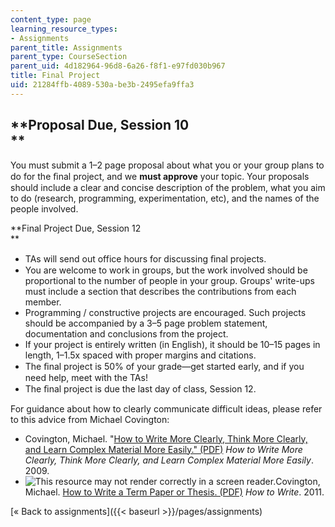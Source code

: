 ```yaml
---
content_type: page
learning_resource_types:
- Assignments
parent_title: Assignments
parent_type: CourseSection
parent_uid: 4d182964-96d8-6a26-f8f1-e97fd030b967
title: Final Project
uid: 21284ffb-4089-530a-be3b-2495efa9ffa3
---
```


**Proposal Due, Session 10  
**
-------------------------------

You must submit a 1–2 page proposal about what you or your group plans to do for the ﬁnal project, and we **must approve** your topic. Your proposals should include a clear and concise description of the problem, what you aim to do (research, programming, experimentation, etc), and the names of the people involved.

**Final Project Due, Session 12  
**

*   TAs will send out office hours for discussing ﬁnal projects.
*   You are welcome to work in groups, but the work involved should be proportional to the number of people in your group. Groups' write-ups must include a section that describes the contributions from each member.
*   Programming / constructive projects are encouraged. Such projects should be accompanied by a 3–5 page problem statement, documentation and conclusions from the project.
*   If your project is entirely written (in English), it should be 10–15 pages in length, 1–1.5x spaced with proper margins and citations.
*   The ﬁnal project is 50% of your grade—get started early, and if you need help, meet with the TAs!
*   The ﬁnal project is due the last day of class, Session 12.

For guidance about how to clearly communicate difficult ideas, please refer to this advice from Michael Covington:

*   Covington, Michael. "[How to Write More Clearly, Think More Clearly, and Learn Complex Material More Easily." (PDF)](http://www.ai.uga.edu/mc/WriteThinkLearn.pdf) _How to Write More Clearly, Think More Clearly, and Learn Complex Material More Easily_. 2009.
*   ![This resource may not render correctly in a screen reader.](/images/inacessible.gif)Covington, Michael. [How to Write a Term Paper or Thesis. (PDF)](http://www.ai.uga.edu/mc/howtowrite/howtowrite.pdf) _How to Write_. 2011.

[« Back to assignments]({{< baseurl >}}/pages/assignments)
